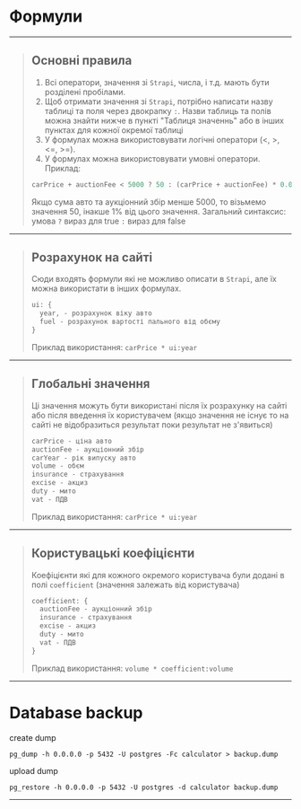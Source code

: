 # Формули

---

> ## Основні правила
>
> 1. Всі оператори, значення зі `Strapi`, числа, і т.д. мають бути розділені пробілами.
> 2. Щоб отримати значення зі `Strapi`, потрібно написати назву таблиці та поля через двокрапку `:`. Назви таблиць та полів можна знайти нижче в пункті "Таблиця значеннь" або в інших пунктах для кожної окремої таблиці
> 3. У формулах можна використовувати логічні оператори (<, >, <=, >=).
> 4. У формулах можна використовувати умовні оператори. Приклад:
>
> ```js
> carPrice + auctionFee < 5000 ? 50 : (carPrice + auctionFee) * 0.01;
> ```
>
> Якщо сума авто та аукціонний збір менше 5000, то візьмемо значення 50, інакше 1% від цього значення.
> Загальний синтаксис: умова `?` вираз для true `:` вираз для false

---

> ## Розрахунок на сайті
>
> Сюди входять формули які не можливо описати в `Strapi`, але їх можна використати в інших формулах.
>
> ```js
> ui: {
>   year, - розрахунок віку авто
>   fuel - розрахунок вартості пального від обєму
> }
> ```
>
> Приклад використання: `carPrice * ui:year`

---

> ## Глобальні значення
>
> Ці значення можуть бути використані після їх розрахунку на сайті або після введення їх користувачем (якщо значення не існує то на сайті не відобразиться результат поки результат не з'явиться)
>
> ```js
> carPrice - ціна авто
> auctionFee - аукціонний збір
> carYear - рік випуску авто
> volume - обєм
> insurance - страхування
> excise - акциз
> duty - мито
> vat - ПДВ
> ```
>
> Приклад використання: `carPrice * ui:year`

---

> ## Користувацькі коефіцієнти
>
> Коефіцієнти які для кожного окремого користувача були додані в полі `coefficient` (значення залежать від користувача)
>
> ```js
> coefficient: {
>   auctionFee - аукціонний збір
>   insurance - страхування
>   excise - акциз
>   duty - мито
>   vat - ПДВ
> }
> ```
>
> Приклад використання: `volume * coefficient:volume`

---

# Database backup

create dump

`pg_dump -h 0.0.0.0 -p 5432 -U postgres -Fc calculator > backup.dump`

upload dump

`pg_restore -h 0.0.0.0 -p 5432 -U postgres -d calculator backup.dump`

---
